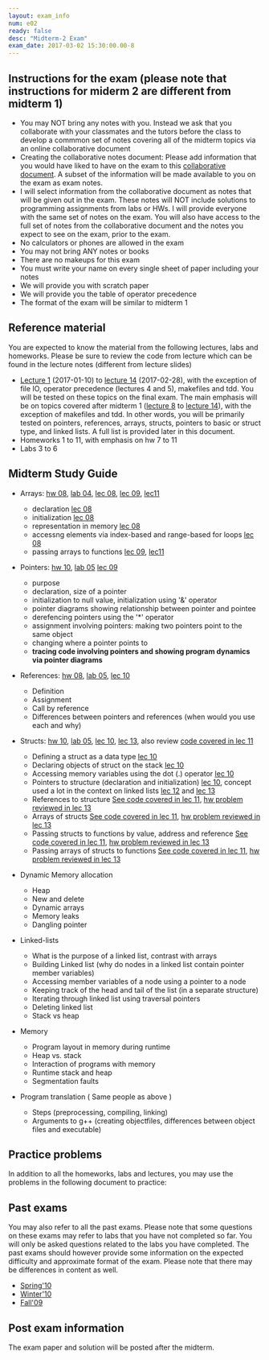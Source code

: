 ```yaml
---
layout: exam_info
num: e02
ready: false
desc: "Midterm-2 Exam"
exam_date: 2017-03-02 15:30:00.00-8
---
```


## Instructions for the exam (please note that instructions for miderm 2 are different from midterm 1)

* You may NOT bring any notes with you. Instead we ask that you collaborate with your classmates and the tutors before the class to develop a commmon set of notes covering all of the midterm topics via an online collaborative document
* Creating the collaborative notes document: Please add information that you would have liked to have on the exam to this [collaborative document](https://docs.google.com/document/d/1ctpQAlAiTz5L8m8m9ibGlQG9Jcir4xmIUFiknvRR0wk/edit?usp=sharing). A subset of the information will be made available to you on the exam as exam notes.
* I will select information from the collaborative document as notes that will be given out in the exam. These notes will NOT include solutions to programming assignments from labs or HWs. I will provide everyone with the same set of notes on the exam. You will also have access to the full set of notes from the collaborative document and the notes you expect to see on the exam, prior to the exam.  
* No calculators or phones are allowed in the exam 
* You may not bring ANY notes or books 
* There are no makeups for this exam 
* You must write your name on every single sheet of paper including your notes
* We will provide you with scratch paper
* We will provide you the table of operator precedence
* The format of the exam will be similar to midterm 1


## Reference material
You are expected to know the material from the following lectures, labs and homeworks. Please be sure to review the code from lecture which can be found in the lecture notes (different from lecture slides)

* [Lecture 1](https://ucsb-cs16-wi17.github.io/lectures/lect01/) (2017-01-10) to [lecture 14](https://ucsb-cs16-wi17.github.io/lectures/lect14/) (2017-02-28), with the exception of file IO, operator precedence (lectures 4 and 5), makefiles and tdd. You will be tested on these topics on the final exam. The main emphasis will be on topics covered after midterm 1 ([lecture 8](https://ucsb-cs16-wi17.github.io/lectures/lect08/) to [lecture 14](https://ucsb-cs16-wi17.github.io/lectures/lect14/)), with the exception of makefiles and tdd. In other words, you will be primarily tested on pointers, references, arrays, structs, pointers to basic or struct type, and linked lists. A full list is provided later in this document.
* Homeworks 1 to 11, with emphasis on hw 7 to 11
* Labs 3 to 6 


## Midterm Study Guide

* Arrays: [hw 08](/hwk/h08/),  [lab 04](/lab/lab04/), [lec 08](/lectures/lect08/), [lec 09](/lectures/lect09/), [lec11](/lectures/lect11/)
    * declaration [lec 08](/lectures/lect08/)
    * initialization [lec 08](/lectures/lect08/)
    * representation in memory [lec 08](/lectures/lect08/)
    * accessng elements via index-based and range-based for loops [lec 08](/lectures/lect08/) 
    * passing arrays to functions [lec 09](/lectures/lect09/), [lec11](/lectures/lect11/)

* Pointers: [hw 10](/hwk/h10/),  [lab 05](/lab/lab05/) [lec 09](/lectures/lect09/)
    * purpose
    * declaration, size of a pointer
    * initialization to null value, initialization using '&' operator
    * pointer diagrams showing relationship between pointer and pointee
    * derefencing pointers using the '*' operator
    * assignment involving pointers: making two pointers point to the same object
    * changing where a pointer points to
    * **tracing code involving pointers and showing program dynamics via pointer diagrams** 

* References: [hw 08](/hwk/h08/), [lab 05](/lab/lab05/), [lec 10](/lectures/lect10/)
    * Definition
    * Assignment
    * Call by reference
    * Differences between pointers and references (when would you use each and why) 

* Structs: [hw 10](/hwk/h10/), [lab 05](/lab/lab05/), [lec 10](/lectures/lect10/), [lec 13](/lectures/lect10/), also review [code covered in lec 11](https://github.com/ucsb-cs16-wi17/lecture-02-16)
    * Defining a struct as a data type [lec 10](/lectures/lect10/)
    * Declaring objects of struct on the stack [lec 10](/lectures/lect10/)
    * Accessing memory variables using the dot (.) operator [lec 10](/lectures/lect10/)
    * Pointers to structure (declaration and initialization) [lec 10](/lectures/lect10/), concept used a lot in the context on linked lists [lec 12](/lectures/lect12/) and [lec 13](/lectures/lect13/)
    * References to structure [See code covered in lec 11](https://github.com/ucsb-cs16-wi17/lecture-02-16), [hw problem reviewed in lec 13](/lectures/lect13/)
    * Arrays of structs [See code covered in lec 11](https://github.com/ucsb-cs16-wi17/lecture-02-16), [hw problem reviewed in lec 13](/lectures/lect13/)
    * Passing structs to functions by value, address and reference [See code covered in lec 11](https://github.com/ucsb-cs16-wi17/lecture-02-16), [hw problem reviewed in lec 13](/lectures/lect13/)
    * Passing arrays of structs to functions [See code covered in lec 11](https://github.com/ucsb-cs16-wi17/lecture-02-16), [hw problem reviewed in lec 13](/lectures/lect13/)

* Dynamic Memory allocation 
    * Heap
    * New and delete
    * Dynamic arrays
    * Memory leaks
    * Dangling pointer


* Linked-lists
    * What is the purpose of a linked list, contrast with arrays
    * Building Linked list (why do nodes in a linked list contain pointer member variables)
    * Accessing member variables of a node using a pointer to a node
    * Keeping track of the head and tail of the list (in a separate structure)
    * Iterating through linked list using traversal pointers
    * Deleting linked list
    * Stack vs heap

* Memory 
    * Program layout in memory during runtime 
    * Heap vs. stack
    * Interaction of programs with memory
    * Runtime stack and heap
    * Segmentation faults
   

* Program translation ( Same people as above )
    * Steps (preprocessing, compiling, linking)
    * Arguments to g++ (creating objectfiles, differences between object files and executable)



## Practice problems
In addition to all the homeworks, labs and lectures, you may use the problems in the following document to practice:


## Past exams
You may also refer to all the past exams. Please note that some questions on these exams may refer to labs that you have not completed so far. You will only be asked questions related to the labs you have completed. The past exams should however provide some information on the expected difficulty and approximate format of the exam. Please note that there may be differences in content as well.

* [Spring'10](http://www.cs.ucsb.edu/~pconrad/cs16/10S/exams/)
* [Winter'10](http://www.cs.ucsb.edu/~pconrad/cs16/10W/exams/)
* [Fall'09](http://www.cs.ucsb.edu/~pconrad/cs16/09F/exams)

 ## Post exam information 

The exam paper and solution will be posted after the midterm.
